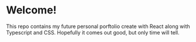 # Welcome!
This repo contains my future personal porftolio create with React along with Typescript and CSS. Hopefully it comes out good, but only time will tell. 